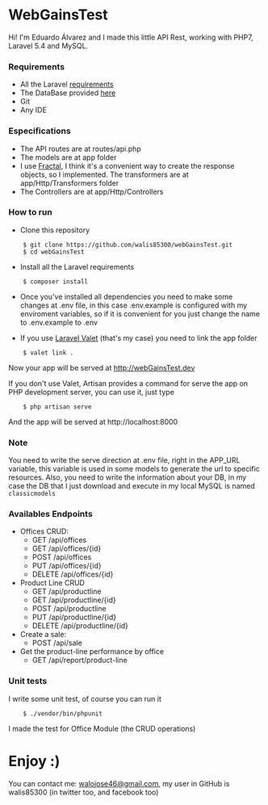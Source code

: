 # WebGainsTest

Hi! I'm Eduardo Álvarez and I made this little API Rest, working with PHP7, Laravel 5.4 and MySQL.

### Requirements
- All the Laravel [requirements](https://laravel.com/docs/5.4/installation#installing-laravel)
- The DataBase provided [here](http://www.mysqltutorial.org/mysql-sample-database.aspx)
- Git
- Any IDE

### Especifications
- The API routes are at routes/api.php
- The models are at app folder
- I use [Fractal](fractal.thephpleague.com), I think it's a convenient way to create the response objects, so I implemented. The transformers are at app/Http/Transformers folder
- The Controllers are at app/Http/Controllers

### How to run

- Clone this repository
```
    $ git clone https://github.com/walis85300/webGainsTest.git
    $ cd webGainsTest
```
- Install all the Laravel requirements
```
    $ composer install
```

- Once you've installed all dependencies you need to make some changes at .env file, in this case .env.example is configured with my enviroment variables, so if it is convenient for you just change the name to .env.example to .env


- If you use [Laravel Valet](https://laravel.com/docs/5.4/valet) (that's my case) you need to link the app folder 
```
    $ valet link .
```
Now your app will be served at http://webGainsTest.dev

If you don't use Valet, Artisan provides a command for serve the app on PHP development server, you can use it, just type
```
    $ php artisan serve
```
And the app will be served at http://localhost:8000

### Note 
You need to write the serve direction at .env file, right in the APP_URL variable, this variable is used in some models to generate the url to specific resources. Also, you need to write the information about your DB, in my case the DB that I just download and execute in my local MySQL is named `classicmodels` 
    
### Availables Endpoints 

- Offices CRUD:
    - GET /api/offices
    - GET /api/offices/{id}
    - POST /api/offices 
    - PUT /api/offices/{id}
    - DELETE /api/offices/{id}
- Product Line CRUD
    - GET /api/productline
    - GET /api/productline/{id}
    - POST /api/productline 
    - PUT /api/productline/{id}
    - DELETE /api/productline/{id}
- Create a sale: 
     - POST /api/sale
- Get the product-line performance by office
    - GET /api/report/product-line 

### Unit tests
I write some unit test, of course you can run it
```
    $ ./vendor/bin/phpunit
```
I made the test for Office Module (the CRUD operations)

# Enjoy :) 


You can contact me: walojose46@gmail.com, my user in GitHub is walis85300 (in twitter too, and facebook too)

